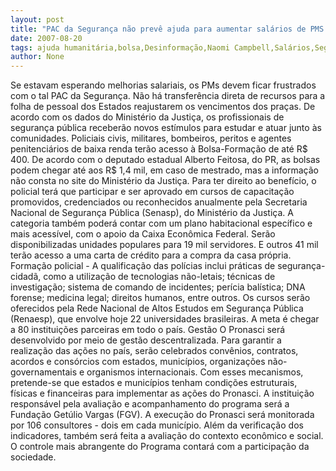 ```yaml
---
layout: post
title: "PAC da Segurança não prevê ajuda para aumentar salários de PMS. Bolsa-Formação será de R$ 400"
date: 2007-08-20
tags: ajuda humanitária,bolsa,Desinformação,Naomi Campbell,Salários,Segurança,Serasa
author: None
---
```

Se estavam esperando melhorias salariais, os PMs devem ficar frustrados com o tal PAC da Seguran&ccedil;a. N&atilde;o h&aacute; transfer&ecirc;ncia direta de recursos para a folha de pessoal dos Estados reajustarem os vencimentos dos pra&ccedil;as.
De acordo com os dados do Minist&eacute;rio da Justi&ccedil;a, os profissionais de seguran&ccedil;a p&uacute;blica receber&atilde;o novos est&iacute;mulos para estudar e atuar junto &agrave;s comunidades. Policiais civis, militares, bombeiros, peritos e agentes penitenci&aacute;rios de baixa renda ter&atilde;o acesso &agrave; Bolsa-Forma&ccedil;&atilde;o de at&eacute; R$ 400. 
De acordo com o deputado estadual Alberto Feitosa, do PR, as bolsas podem chegar at&eacute; aos R$ 1,4 mil, em caso de mestrado, mas a informa&ccedil;&atilde;o n&atilde;o consta no site do Minist&eacute;rio da Justi&ccedil;a.
Para ter direito ao benef&iacute;cio, o policial ter&aacute; que participar e ser aprovado em cursos de capacita&ccedil;&atilde;o promovidos, credenciados ou reconhecidos anualmente pela Secretaria Nacional de Seguran&ccedil;a P&uacute;blica (Senasp), do Minist&eacute;rio da Justi&ccedil;a.
A categoria tamb&eacute;m poder&aacute; contar com um plano habitacional espec&iacute;fico e mais acess&iacute;vel, com o apoio da Caixa Econ&ocirc;mica Federal. Ser&atilde;o disponibilizadas unidades populares para 19 mil servidores. E outros 41 mil ter&atilde;o acesso a uma carta de cr&eacute;dito para a compra da casa pr&oacute;pria.
Forma&ccedil;&atilde;o policial - A qualifica&ccedil;&atilde;o das pol&iacute;cias inclui pr&aacute;ticas de seguran&ccedil;a-cidad&atilde;, como a utiliza&ccedil;&atilde;o de tecnologias n&atilde;o-letais; t&eacute;cnicas de investiga&ccedil;&atilde;o; sistema de comando de incidentes; per&iacute;cia bal&iacute;stica; DNA forense; medicina legal; direitos humanos, entre outros. 
Os cursos ser&atilde;o oferecidos pela Rede Nacional de Altos Estudos em Seguran&ccedil;a P&uacute;blica (Renaesp), que envolve hoje 22 universidades brasileiras. A meta &eacute; chegar a 80 institui&ccedil;&otilde;es parceiras em todo o pa&iacute;s. 
Gest&atilde;o 
O Pronasci ser&aacute; desenvolvido por meio de gest&atilde;o descentralizada. Para garantir a realiza&ccedil;&atilde;o das a&ccedil;&otilde;es no pa&iacute;s, ser&atilde;o celebrados conv&ecirc;nios, contratos, acordos e cons&oacute;rcios com estados, munic&iacute;pios, organiza&ccedil;&otilde;es n&atilde;o-governamentais e organismos internacionais. 
Com esses mecanismos, pretende-se que estados e munic&iacute;pios tenham condi&ccedil;&otilde;es estruturais, f&iacute;sicas e financeiras para implementar as a&ccedil;&otilde;es do Pronasci. 
A institui&ccedil;&atilde;o respons&aacute;vel pela avalia&ccedil;&atilde;o e acompanhamento do programa ser&aacute; a Funda&ccedil;&atilde;o Get&uacute;lio Vargas (FGV). A execu&ccedil;&atilde;o do Pronasci ser&aacute; monitorada por 106 consultores - dois em cada munic&iacute;pio. Al&eacute;m da verifica&ccedil;&atilde;o dos indicadores, tamb&eacute;m ser&aacute; feita a avalia&ccedil;&atilde;o do contexto econ&ocirc;mico e social. O controle mais abrangente do Programa contar&aacute; com a participa&ccedil;&atilde;o da sociedade. 